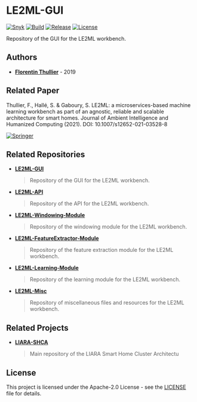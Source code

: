 # LE2ML-GUI

[![Snyk](https://github.com/FlorentinTh/LE2ML-GUI/actions/workflows/check-deps-security.yml/badge.svg)](https://github.com/FlorentinTh/LE2ML-GUI/actions/workflows/check-deps-security.yml) [![Build](https://github.com/FlorentinTh/LE2ML-GUI/actions/workflows/build.yml/badge.svg)](https://github.com/FlorentinTh/LE2ML-GUI/actions/workflows/build.yml) [![Release](https://img.shields.io/github/release/FlorentinTh/LE2ML-GUI)](https://github.com/FlorentinTh/LE2ML-GUI/releases) [![License](https://img.shields.io/github/license/FlorentinTh/LE2ML-GUI)](https://github.com/FlorentinTh/LE2ML-GUI/blob/master/LICENSE)

Repository of the GUI for the LE2ML workbench.

## Authors

- [**Florentin Thullier**](https://github.com/FlorentinTh) - 2019

## Related Paper

Thullier, F., Hallé, S. & Gaboury, S. LE2ML: a microservices-based machine learning workbench as part of an agnostic, reliable and scalable architecture for smart homes. Journal of Ambient Intelligence and Humanized Computing (2021). DOI: 10.1007/s12652-021-03528-8

[![Springer](https://img.shields.io/badge/Springer-link-blue?style=flat-square)](https://link.springer.com/article/10.1007/s12652-021-03528-8)

## Related Repositories

* [**LE2ML-GUI**](https://github.com/FlorentinTh/LE2ML-GUI)
  > Repository of the GUI for the LE2ML workbench.

* [**LE2ML-API**](https://github.com/FlorentinTh/LE2ML-API)
  > Repository of the API for the LE2ML workbench.

* [**LE2ML-Windowing-Module**](https://github.com/FlorentinTh/LE2ML-Windowing-Module)
  > Repository of the windowing module for the LE2ML workbench.

* [**LE2ML-FeatureExtractor-Module**](https://github.com/FlorentinTh/LE2ML-FeatureExtractor-Module)
  > Repository of the feature extraction module for the LE2ML workbench.

* [**LE2ML-Learning-Module**](https://github.com/FlorentinTh/LE2ML-Learning-Module)
  > Repository of the learning module for the LE2ML workbench.

* [**LE2ML-Misc**](https://github.com/FlorentinTh/LE2ML-Misc)
  > Repository of miscellaneous files and resources for the LE2ML workbench.

## Related Projects

* [**LIARA-SHCA**](https://github.com/FlorentinTh/LIARA-SHCA)
  > Main repository of the LIARA Smart Home Cluster Architectu

## License

This project is licensed under the Apache-2.0 License - see the [LICENSE](LICENSE) file for details.

